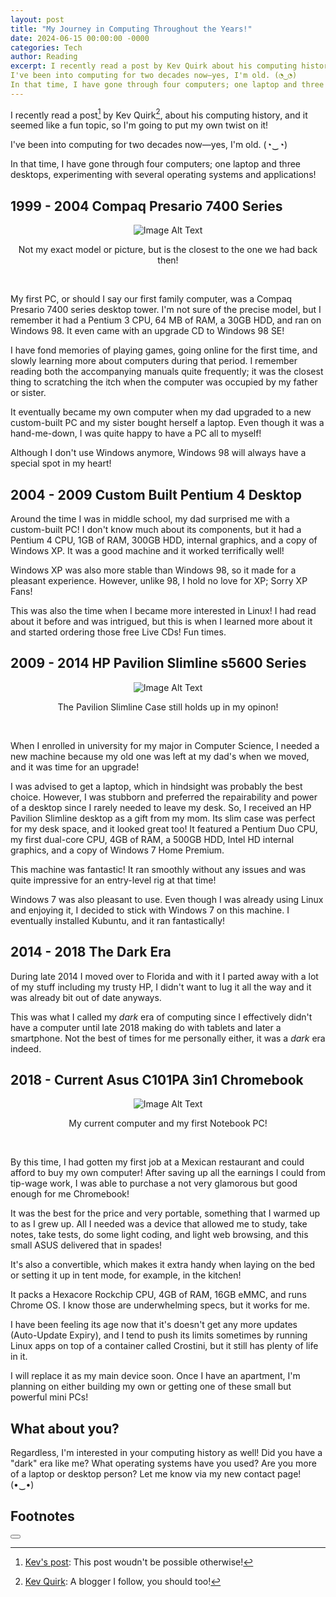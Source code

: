 ```yaml
---
layout: post
title: "My Journey in Computing Throughout the Years!"
date: 2024-06-15 00:00:00 -0000
categories: Tech 
author: Reading
excerpt: I recently read a post by Kev Quirk about his computing history, and it seemed like a fun topic, so I'm going to put my own twist on it!
I've been into computing for two decades now—yes, I'm old. (◔‿◔)
In that time, I have gone through four computers; one laptop and three desktops, experimenting with several operating systems and applications!"
---
```


I recently read a post[^1] by Kev Quirk[^2], about his computing history, and it seemed like a fun topic, so I'm going to put my own twist on it!

I've been into computing for two decades now—yes, I'm old. (◔‿◔)

In that time, I have gone through four computers; one laptop and three desktops, experimenting with several operating systems and applications!

## 1999 - 2004 Compaq Presario 7400 Series 

<div style="text-align:center">
  <img src="https://preview.redd.it/2fv5maew38i71.jpg?width=640&height=480&crop=smart&auto=webp&s=dfcabd9efd5a89463afc0354cc1af3196c7a77ca" alt="Image Alt Text" />
</div>
<p style="text-align:center">Not my exact model or picture, but is the closest to the one we had back then!</p>

<br>

My first PC, or should I say our first family computer, was a Compaq Presario 7400 series desktop tower. I'm not sure of the precise model, but I remember it had a Pentium 3 CPU, 64 MB of RAM, a 30GB HDD, and ran on Windows 98. It even came with an upgrade CD to Windows 98 SE!

I have fond memories of playing games, going online for the first time, and slowly learning more about computers during that period. I remember reading both the accompanying manuals quite frequently; it was the closest thing to scratching the itch when the computer was occupied by my father or sister.

It eventually became my own computer when my dad upgraded to a new custom-built PC and my sister bought herself a laptop. Even though it was a hand-me-down, I was quite happy to have a PC all to myself!

Although I don't use Windows anymore, Windows 98 will always have a special spot in my heart!


## 2004 - 2009 Custom Built Pentium 4 Desktop

Around the time I was in middle school, my dad surprised me with a custom-built PC! I don't know much about its components, but it had a Pentium 4 CPU, 1GB of RAM, 300GB HDD, internal graphics, and a copy of Windows XP. It was a good machine and it worked terrifically well!

Windows XP was also more stable than Windows 98, so it made for a pleasant experience. However, unlike 98, I hold no love for XP; Sorry XP Fans!

This was also the time when I became more interested in Linux! I had read about it before and was intrigued, but this is when I learned more about it and started ordering those free Live CDs! Fun times.

## 2009 - 2014 HP Pavilion Slimline s5600 Series

<div style="text-align:center">
  <img src="https://www.slashgear.com/wp-content/uploads/2009/06/hp_slimline_s5000_series_desktop.jpg" alt="Image Alt Text" />
</div>
<p style="text-align:center">The Pavilion Slimline Case still holds up in my opinon!</p>

<br>

When I enrolled in university for my major in Computer Science, I needed a new machine because my old one was left at my dad's when we moved, and it was time for an upgrade!

I was advised to get a laptop, which in hindsight was probably the best choice. However, I was stubborn and preferred the repairability and power of a desktop since I rarely needed to leave my desk. So, I received an HP Pavilion Slimline desktop as a gift from my mom. Its slim case was perfect for my desk space, and it looked great too! It featured a Pentium Duo CPU, my first dual-core CPU, 4GB of RAM, a 500GB HDD, Intel HD internal graphics, and a copy of Windows 7 Home Premium.

This machine was fantastic! It ran smoothly without any issues and was quite impressive for an entry-level rig at that time!

Windows 7 was also pleasant to use. Even though I was already using Linux and enjoying it, I decided to stick with Windows 7 on this machine. I eventually installed Kubuntu, and it ran fantastically!


## 2014 - 2018 The Dark Era 

During late 2014 I moved over to Florida and with it I parted away with a lot of my stuff including my trusty HP, I didn't want to lug it all the way and it was already bit out of date anyways.

This was what I called my *dark* era of computing since I effectively didn't have a computer until late 2018 making do with tablets and later a smartphone. Not the best of times for me personally either, it was a *dark* era indeed.

## 2018 - Current Asus C101PA 3in1 Chromebook

<div style="text-align:center">
  <img src="https://lh3.googleusercontent.com/4eAyAEg0WARIV8_rxwL2uL4GxbMELhYA169Ty2lLgo7z9h8lIO9MccBPnst9m4ushBv9ytISgAg4wLUQawhLuONFSFfN2wGu7kS3Bg=s2048" alt="Image Alt Text" />
</div>
<p style="text-align:center">My current computer and my first Notebook PC!</p>

<br>

By this time, I had gotten my first job at a Mexican restaurant and could afford to buy my own computer! After saving up all the earnings I could from tip-wage work, I was able to purchase a not very glamorous but good enough for me Chromebook!

It was the best for the price and very portable, something that I warmed up to as I grew up. All I needed was a device that allowed me to study, take notes, take tests, do some light coding, and light web browsing, and this small ASUS delivered that in spades!

It's also a convertible, which makes it extra handy when laying on the bed or setting it up in tent mode, for example, in the kitchen!

It packs a Hexacore Rockchip CPU, 4GB of RAM, 16GB eMMC, and runs Chrome OS. I know those are underwhelming specs, but it works for me. 

I have been feeling its age now that it's doesn't get any more updates (Auto-Update Expiry), and I tend to push its limits sometimes by running Linux apps on top of a container called Crostini, but it still has plenty of life in it.

I will replace it as my main device soon. Once I have an apartment, I'm planning on either building my own or getting one of these small but powerful mini PCs!

## What about you?

Regardless, I'm interested in your computing history as well! Did you have a "dark" era like me? What operating systems have you used? Are you more of a laptop or desktop person? Let me know via my new contact page! (•‿•)

## Footnotes

[^1]: [Kev's post](https://kevquirk.com/my-computing-history): This post woudn't be possible otherwise! 

[^2]: [Kev Quirk](https://kevquirk.com/): A blogger I follow, you should too!

<button class="tinylytics_kudos"></button>
